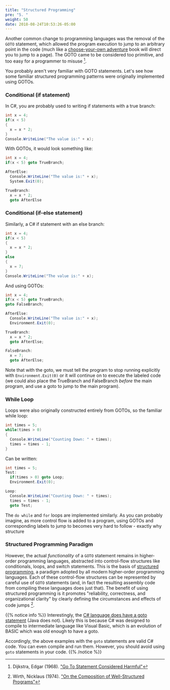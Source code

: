 ```yaml
---
title: "Structured Programming"
pre: "5. "
weight: 50
date: 2018-08-24T10:53:26-05:00
---
```


Another common change to programming languages was the removal of the `GOTO` statement, which allowed the program execution to jump to an arbitrary point in the code (much like a [choose-your-own adventure](https://en.wikipedia.org/wiki/Choose_Your_Own_Adventure) book will direct you to jump to a page). The GOTO came to be considered too primitive, and too easy for a programmer to misuse [^goto]. 

[^goto]: Dijkstra, Edgar (1968). ["Go To Statement Considered Harmful"](https://homepages.cwi.nl/~storm/teaching/reader/Dijkstra68.pdf)

You probably aren't very familiar with GOTO statements.  Let's see how some familiar structured programming patterns were originally implemented using GOTOs.

### Conditional (if statement)
In C#, you are probably used to writing if statements with a true branch:

```csharp
int x = 4;
if(x < 5) 
{
  x = x * 2;
}
Console.WriteLine("The value is:" + x);
```
With GOTOs, it would look something like:

```csharp
int x = 4;
if(x < 5) goto TrueBranch;

AfterElse:
  Console.WriteLine("The value is:" + x);
  System.Exit(0);

TrueBranch:
  x = x * 2;
  goto AfterElse
```

### Conditional (if-else statement)

Similarly, a C# if statement with an else branch:

```csharp
int x = 4;
if(x < 5) 
{
  x = x * 2;
}
else 
{
  x = 7;
}
Console.WriteLine("The value is:" + x);
```

And using GOTOs:

```csharp
int x = 4;
if(x < 5) goto TrueBranch;
goto FalseBranch;

AfterElse:
  Console.WriteLine("The value is:" + x);
  Environment.Exit(0);

TrueBranch:
  x = x * 2;
  goto AfterElse;

FalseBranch: 
  x = 7;
  goto AfterElse;

```

Note that with the goto, we must tell the program to stop running explicitly with `Environment.Exit(0)` or it will continue on to execute the labeled code (we could also place the TrueBranch and FalseBranch _before_ the main program, and use a goto to jump to the main program).

### While Loop
Loops were also originally constructed entirely from GOTOs, so the familiar while loop:

```csharp
int times = 5;
while(times > 0)
{
  Console.WriteLine("Counting Down: " + times);
  times = times - 1;
}
```

Can be written:

```csharp
int times = 5;
Test:
  if(times > 0) goto Loop;
  Environment.Exit(0);

Loop: 
  Console.WriteLine("Counting Down: " + times);
  times = times - 1;
  goto Test;
```

The `do while` and `for` loops are implemented similarly. As you can probably imagine, as more control flow is added to a program, using GOTOs and corresponding labels to jump to becomes very hard to follow - exactly why structure

### Structured Programming Paradigm
However, the actual _functionality_ of a `GOTO` statement remains in higher-order programming languages, abstracted into control-flow structures like conditionals, loops, and switch statements.  This is the basis of [structured programming](https://en.wikipedia.org/wiki/Structured_programming), a paradigm adopted by all modern higher-order programming languages. Each of these control-flow structures can be represented by careful use of `GOTO` statements (and, in fact the resulting assembly code from compiling these languages does just that). The benefit of using structured programming is it promotes "reliability, correctness, and organizational clarity" by clearly defining the circumstances and effects of code jumps [^wirth1974].

[^wirth1974]: Wirth, Nicklaus (1974). ["On the Composition of Well-Structured Programs"](https://oberoncore.ru/_media/library/wirth_on_the_composition_of_well-structured_programs.pdf)


{{% notice info %}}
Interestingly, the [C# language does have a goto statement](https://learn.microsoft.com/en-us/dotnet/csharp/language-reference/statements/jump-statements#the-goto-statement) (Java does not). Likely this is because C# was designed to compile to intermediate language like Visual Basic, which is an evolution of BASIC which was old enough to have a goto.

Accordingly, the above examples with the `goto` statements are valid C# code. You can even compile and run them. However, you should avoid using `goto` statements in your code.
{{% /notice %}}


